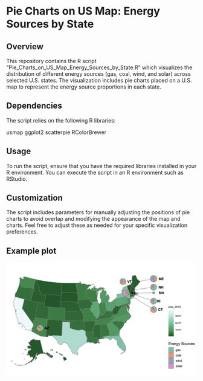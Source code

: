 # Pie Charts on US Map: Energy Sources by State
## Overview
This repository contains the R script "Pie_Charts_on_US_Map_Energy_Sources_by_State.R" which visualizes the distribution of different energy sources (gas, coal, wind, and solar) across selected U.S. states. The visualization includes pie charts placed on a U.S. map to represent the energy source proportions in each state.

## Dependencies
The script relies on the following R libraries:

usmap
ggplot2
scatterpie
RColorBrewer

## Usage
To run the script, ensure that you have the required libraries installed in your R environment. You can execute the script in an R environment such as RStudio.

## Customization
The script includes parameters for manually adjusting the positions of pie charts to avoid overlap and modifying the appearance of the map and charts. Feel free to adjust these as needed for your specific visualization preferences.

## Example plot
![alt text](https://github.com/shirleyxueli41/Visualization/blob/main/PIE_CHARTS_US_MAP/Pie_Charts_on_US_Map_Energy_Sources_by_State.png)
